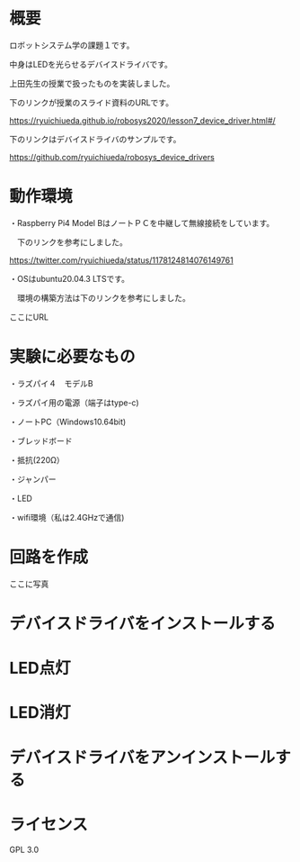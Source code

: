 # 概要
ロボットシステム学の課題１です。　

中身はLEDを光らせるデバイスドライバです。

上田先生の授業で扱ったものを実装しました。

下のリンクが授業のスライド資料のURLです。

https://ryuichiueda.github.io/robosys2020/lesson7_device_driver.html#/

下のリンクはデバイスドライバのサンプルです。

https://github.com/ryuichiueda/robosys_device_drivers
# 動作環境
・Raspberry Pi4 Model BはノートＰＣを中継して無線接続をしています。

　下のリンクを参考にしました。
 
https://twitter.com/ryuichiueda/status/1178124814076149761

・OSはubuntu20.04.3 LTSです。

　環境の構築方法は下のリンクを参考にしました。
 
ここにURL

# 実験に必要なもの
・ラズパイ４　モデルB 

・ラズパイ用の電源（端子はtype-c)

・ノートPC（Windows10.64bit)

・ブレッドボード

・抵抗(220Ω）

・ジャンパー

・LED

・wifi環境（私は2.4GHzで通信)


# 回路を作成
ここに写真

# デバイスドライバをインストールする


# LED点灯


# LED消灯


# デバイスドライバをアンインストールする


# ライセンス
GPL 3.0
